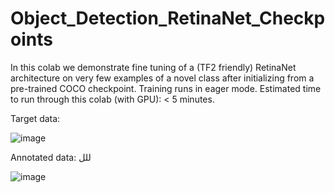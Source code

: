 # Object_Detection_RetinaNet_Checkpoints
In this colab we demonstrate fine tuning of a (TF2 friendly) RetinaNet architecture on very few examples of a novel class after initializing from a pre-trained COCO checkpoint. Training runs in eager mode.  Estimated time to run through this colab (with GPU): &lt; 5 minutes.

Target data:

![image](https://user-images.githubusercontent.com/64538407/113986010-0f357f00-984d-11eb-8bd6-aa985f59dba6.png)

Annotated data:
للل

![image](https://user-images.githubusercontent.com/64538407/113986162-38560f80-984d-11eb-8d0b-e57346f39439.png)










